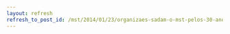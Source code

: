 ```yaml
---
layout: refresh
refresh_to_post_id: /mst/2014/01/23/organizaes-sadam-o-mst-pelos-30-anos-de-lutas-e-conquistas
---
```

